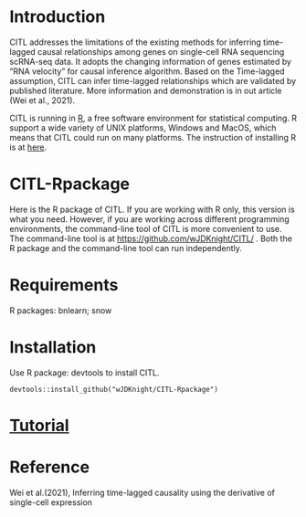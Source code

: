 # Introduction 
CITL addresses the limitations of the existing methods for inferring time-lagged causal relationships among genes on single-cell RNA sequencing scRNA-seq data. It adopts the changing information of genes estimated by “RNA velocity” for causal inference algorithm. Based on the Time-lagged assumption, CITL can infer time-lagged relationships which are validated by published literature. More information and demonstration is in out article (Wei et al., 2021).

CITL is running in [R](https://www.r-project.org/), a free software environment for statistical computing. R support a wide variety of UNIX platforms, Windows and MacOS, which means that CITL could run on many platforms. The instruction of installing R is at [here](https://cran.r-project.org/doc/manuals/r-release/R-admin.html).

# CITL-Rpackage
Here is the R package of CITL. If you are working with R only, this version is what you need. However, if you are working across different programming environments, the command-line tool of CITL is more convenient to use. The command-line tool is at https://github.com/wJDKnight/CITL/ . Both the R package and the command-line tool can run independently.
# Requirements
  R packages: bnlearn; snow  
# Installation 
  Use R package: devtools to install CITL.
    
    devtools::install_github("wJDKnight/CITL-Rpackage")
  
 # [Tutorial](https://wjdknight.github.io/CITL-Rpackage/package_tutorial.html)


# Reference
Wei et al.(2021), Inferring time-lagged causality using the derivative of single-cell expression
